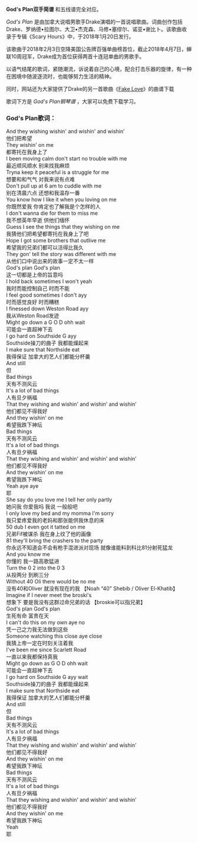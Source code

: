 

**God's Plan双手简谱** 和五线谱完全对应。

_God's Plan_
是由加拿大说唱男歌手Drake演唱的一首说唱歌曲。词曲创作包括Drake、罗纳德•拉图尔、大卫•杰克森、马修•塞缪尔、诺亚•谢比卜。该歌曲收录于专辑《Scary
Hours》中，于2018年1月20日发行。

该歌曲于2018年2月3日空降美国公告牌百强单曲榜首位，截止2018年4月7日，蝉联10周冠军，Drake成为首位获得两首十连冠单曲的男歌手。

以语气结尾的歌词，紧随潮流，诉说着自己的心境，配合打击乐器的旋律，有一种在困境中随波逐流时，也能够努力生活的精神。

同时，网站还为大家提供了Drake的另一首歌曲《[Fake Love](Music-7759-Fake-Love-Drake.html "Fake
Love")》的曲谱下载

歌词下方是 _God's Plan钢琴谱_ ，大家可以免费下载学习。

### God's Plan歌词：

And they wishing wishin' and wishin' and wishin'  
他们把希望  
They wishin' on me  
都寄托在我身上了  
I been moving calm don't start no trouble with me  
最近顺风顺水 别来找我麻烦  
Tryna keep it peaceful is a struggle for me  
想要和和气气 对我来说有点难  
Don't pull up at 6 am to cuddle with me  
别在清晨六点 还想和我温存一番  
You know how I like it when you loving on me  
你既然爱我 你肯定也了解我是个怎样的人  
I don't wanna die for them to miss me  
我不想英年早逝 供他们缅怀  
Guess I see the things that they wishing on me  
我猜他们把希望都寄托在我身上了吧  
Hope I got some brothers that outlive me  
希望我的兄弟们都可以活得比我久  
They gon' tell the story was different with me  
从他们口中说出来的故事一定不太一样  
God's plan God's plan  
这一切都是上帝的旨意吗  
I hold back sometimes I won't yeah  
我时而能控制自己 时而不能  
I feel good sometimes I don't ayy  
时而感觉良好 时而糟糕  
I finessed down Weston Road ayy  
我从Weston Road发迹  
Might go down a G O D ohh wait  
可能会一直超神下去  
I go hard on Southside G ayy  
Southside操刀的曲子 我都能燥起来  
I make sure that Northside eat  
我得保证 加拿大的艺人们都能分杯羹  
And still  
但  
Bad things  
天有不测风云  
It's a lot of bad things  
人有旦夕祸福  
That they wishing and wishin' and wishin' and wishin'  
他们都见不得我好  
And they wishin' on me  
希望我跌下神坛  
Bad things  
天有不测风云  
It's a lot of bad things  
人有旦夕祸福  
That they wishing and wishin' and wishin' and wishin'  
他们都见不得我好  
And they wishin' on me  
希望我跌下神坛  
Yeah aye aye  
耶  
She say do you love me I tell her only partly  
她问我 你爱我吗 我说 一般般吧  
I only love my bed and my momma I'm sorry  
我只爱疼爱我的老妈和那张能供我休息的床  
50 dub I even got it tatted on me  
兄弟Fif被谋杀 我在身上纹了他的画像  
81 they'll bring the crashers to the party  
你永远不知道会不会有枪手混进派对现场 就像谁能料到科比81分射死猛龙  
And you know me  
你懂的 我一路高歌猛进  
Turn the 0 2 into the 0 3  
从投两分 到刷三分  
Without 40 Oli there would be no me  
没有40和Oliver 就没有现在的我 【Noah “40” Shebib / Oliver El-Khatib】  
Imagine if I never meet the broski's  
想象下 要是我没有这群过命兄弟的话 【broskie可以指兄弟】  
God's plan God's plan  
生死有命 富贵在天  
I can't do this on my own aye no  
凭一己之力我无法做到这些  
Someone watching this close aye close  
我猜上帝一定在时刻关注着我  
I've been me since Scarlett Road  
一直以来我都保持真我  
Might go down as G O D ohh wait  
可能会一直超神下去  
I go hard on Southside G ayy wait  
Southside操刀的曲子 我都能燥起来  
I make sure that Northside eat  
我得保证 加拿大的艺人们都能分杯羹  
And still  
但  
Bad things  
天有不测风云  
It's a lot of bad things  
人有旦夕祸福  
That they wishing and wishin' and wishin' and wishin'  
他们都见不得我好  
And they wishin' on me  
希望我跌下神坛  
Bad things  
天有不测风云  
It's a lot of bad things  
人有旦夕祸福  
That they wishing and wishin' and wishin' and wishin'  
他们都见不得我好  
And they wishin' on me  
希望我跌下神坛  
Yeah  
耶

